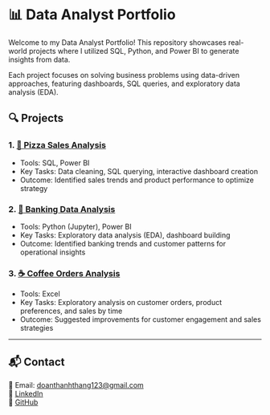 # 📊 Data Analyst Portfolio

Welcome to my Data Analyst Portfolio! This repository showcases real-world projects where I utilized SQL, Python, and Power BI to generate insights from data.

Each project focuses on solving business problems using data-driven approaches, featuring dashboards, SQL queries, and exploratory data analysis (EDA).

## 🔍 Projects

### 1. [🍕 Pizza Sales Analysis](./pizza-sales-analysis)
- Tools: SQL, Power BI
- Key Tasks: Data cleaning, SQL querying, interactive dashboard creation
- Outcome: Identified sales trends and product performance to optimize strategy

### 2. [🏦 Banking Data Analysis](./banking-data-analysis)
- Tools: Python (Jupyter), Power BI
- Key Tasks: Exploratory data analysis (EDA), dashboard building
- Outcome: Identified banking trends and customer patterns for operational insights
### 3.  [☕ Coffee Orders Analysis](./coffee-orders-analysis)
- Tools: Excel
- Key Tasks: Exploratory analysis on customer orders, product preferences, and sales by time
- Outcome: Suggested improvements for customer engagement and sales strategies
---

## 📬 Contact

📧 Email: doanthanhthang123@gmail.com  
💼 [LinkedIn](https://www.linkedin.com/in/đoàn-thành-thắng-7b033b358/)  
🐙 [GitHub](https://github.com/scorpiogbl611)
